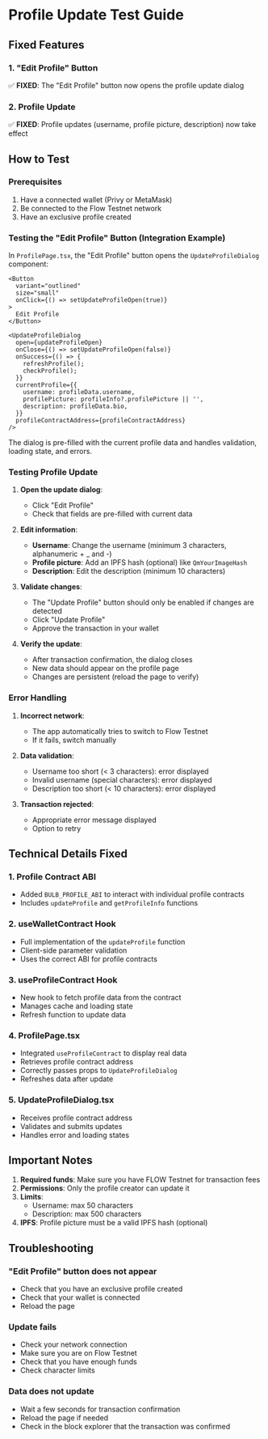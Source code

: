 # Profile Update Test Guide

## Fixed Features

### 1. "Edit Profile" Button

✅ **FIXED**: The "Edit Profile" button now opens the profile update dialog

### 2. Profile Update

✅ **FIXED**: Profile updates (username, profile picture, description) now take effect

## How to Test

### Prerequisites

1. Have a connected wallet (Privy or MetaMask)
2. Be connected to the Flow Testnet network
3. Have an exclusive profile created

### Testing the "Edit Profile" Button (Integration Example)

In `ProfilePage.tsx`, the "Edit Profile" button opens the `UpdateProfileDialog` component:

```tsx
<Button
  variant="outlined"
  size="small"
  onClick={() => setUpdateProfileOpen(true)}
>
  Edit Profile
</Button>

<UpdateProfileDialog
  open={updateProfileOpen}
  onClose={() => setUpdateProfileOpen(false)}
  onSuccess={() => {
    refreshProfile();
    checkProfile();
  }}
  currentProfile={{
    username: profileData.username,
    profilePicture: profileInfo?.profilePicture || '',
    description: profileData.bio,
  }}
  profileContractAddress={profileContractAddress}
/>
```

The dialog is pre-filled with the current profile data and handles validation, loading state, and errors.

### Testing Profile Update

1. **Open the update dialog**:
   - Click "Edit Profile"
   - Check that fields are pre-filled with current data

2. **Edit information**:
   - **Username**: Change the username (minimum 3 characters, alphanumeric + _ and -)
   - **Profile picture**: Add an IPFS hash (optional) like `QmYourImageHash`
   - **Description**: Edit the description (minimum 10 characters)

3. **Validate changes**:
   - The "Update Profile" button should only be enabled if changes are detected
   - Click "Update Profile"
   - Approve the transaction in your wallet

4. **Verify the update**:
   - After transaction confirmation, the dialog closes
   - New data should appear on the profile page
   - Changes are persistent (reload the page to verify)

### Error Handling

1. **Incorrect network**:
   - The app automatically tries to switch to Flow Testnet
   - If it fails, switch manually

2. **Data validation**:
   - Username too short (< 3 characters): error displayed
   - Invalid username (special characters): error displayed
   - Description too short (< 10 characters): error displayed

3. **Transaction rejected**:
   - Appropriate error message displayed
   - Option to retry

## Technical Details Fixed

### 1. Profile Contract ABI

- Added `BULB_PROFILE_ABI` to interact with individual profile contracts
- Includes `updateProfile` and `getProfileInfo` functions

### 2. useWalletContract Hook

- Full implementation of the `updateProfile` function
- Client-side parameter validation
- Uses the correct ABI for profile contracts

### 3. useProfileContract Hook

- New hook to fetch profile data from the contract
- Manages cache and loading state
- Refresh function to update data

### 4. ProfilePage.tsx

- Integrated `useProfileContract` to display real data
- Retrieves profile contract address
- Correctly passes props to `UpdateProfileDialog`
- Refreshes data after update

### 5. UpdateProfileDialog.tsx

- Receives profile contract address
- Validates and submits updates
- Handles error and loading states

## Important Notes

1. **Required funds**: Make sure you have FLOW Testnet for transaction fees
2. **Permissions**: Only the profile creator can update it
3. **Limits**:
   - Username: max 50 characters
   - Description: max 500 characters
4. **IPFS**: Profile picture must be a valid IPFS hash (optional)

## Troubleshooting

### "Edit Profile" button does not appear

- Check that you have an exclusive profile created
- Check that your wallet is connected
- Reload the page

### Update fails

- Check your network connection
- Make sure you are on Flow Testnet
- Check that you have enough funds
- Check character limits

### Data does not update

- Wait a few seconds for transaction confirmation
- Reload the page if needed
- Check in the block explorer that the transaction was confirmed
